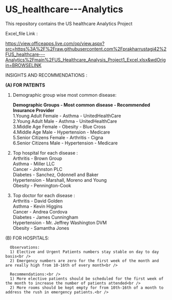 # US_healthcare---Analytics
This repository contains the US healthcare Analytics Project

Excel_file Link :<br />

https://view.officeapps.live.com/op/view.aspx?src=https%3A%2F%2Fraw.githubusercontent.com%2Fprakharrustagi42%2FUS_healthcare---Analytics%2Fmain%2FUS_Healthcare_Analysis_Project1_Excel.xlsx&wdOrigin=BROWSELINK <br />

INSIGHTS AND RECOMMENDATIONS :<br />

**(A) FOR PATEINTS**<br />

1) Demographic group wise most common disease:<br />
   
      **Demographic Groups -	Most common disease -	Recommended Insurance Provider**<br />
      1.Young Adult Female -	Asthma	- UnitedHealthCare<br />
      2.Young Adult Male	- Asthma	- UnitedHealthCare<br />
      3.Middle Age Female	- Obesity	- Blue Cross<br />
      4.Middle Age Male	 - Hypertension	-  Medicare<br />
      5.Senior Citizens Female	- Arthritis	 - Cigna<br />
      6.Senior Citizens Male	- Hypertension	  - Medicare<br />

2) Top hospital for each disease :<br />
        Arthritis	- Brown Group<br />
        Asthma - Miller LLC<br />
        Cancer - Johnston PLC<br />
        Diabetes - Sanchez, Odonnell and Baker<br />
        Hypertension - Marshall, Moreno and Young<br />
        Obesity - Pennington-Cook<br />

3) Top doctor for each disease :<br />
        Arthritis - David Golden<br />
        Asthma - Kevin Higgins<br />
        Cancer - Andrea Cordova<br />
        Diabetes - James Cunningham<br />
        Hypertension - Mr. Jeffrey Washington DVM<br />
        Obesity - 	Samantha Jones<br />

(B) FOR HOSPITALS:<br />

      Observations: 
      1) Elective and Urgent Patients numbers stay stable on day to day basis<br />
      2) Emergency numbers are zero for the first week of the month and are really high from 10-16th of every month<br />

      Recommendations:<br />
      1) More elective patients should be scheduled for the first week of the month to increase the number of patients attended<br />
      2) More rooms should be kept empty for from 10th-16th of a month to address the rush in emergency patients.<br />

  

	
     
     
